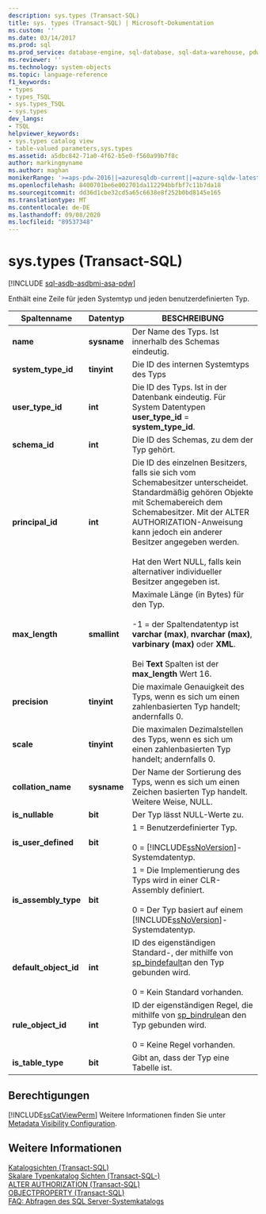 ```yaml
---
description: sys.types (Transact-SQL)
title: sys. types (Transact-SQL) | Microsoft-Dokumentation
ms.custom: ''
ms.date: 03/14/2017
ms.prod: sql
ms.prod_service: database-engine, sql-database, sql-data-warehouse, pdw
ms.reviewer: ''
ms.technology: system-objects
ms.topic: language-reference
f1_keywords:
- types
- types_TSQL
- sys.types_TSQL
- sys.types
dev_langs:
- TSQL
helpviewer_keywords:
- sys.types catalog view
- table-valued parameters,sys.types
ms.assetid: a5dbc842-71a0-4f62-b5e0-f560a99b7f8c
author: markingmyname
ms.author: maghan
monikerRange: '>=aps-pdw-2016||=azuresqldb-current||=azure-sqldw-latest||>=sql-server-2016||=sqlallproducts-allversions||>=sql-server-linux-2017||=azuresqldb-mi-current'
ms.openlocfilehash: 8400701be6e002701da112294bbfbf7c11b7da18
ms.sourcegitcommit: dd36d1cbe32cd5a65c6638e8f252b0bd8145e165
ms.translationtype: MT
ms.contentlocale: de-DE
ms.lasthandoff: 09/08/2020
ms.locfileid: "89537348"
---
```

# <a name="systypes-transact-sql"></a>sys.types (Transact-SQL)
[!INCLUDE [sql-asdb-asdbmi-asa-pdw](../../includes/applies-to-version/sql-asdb-asdbmi-asa-pdw.md)]

  Enthält eine Zeile für jeden Systemtyp und jeden benutzerdefinierten Typ.  
  
|Spaltenname|Datentyp|BESCHREIBUNG|  
|-----------------|---------------|-----------------|  
|**name**|**sysname**|Der Name des Typs. Ist innerhalb des Schemas eindeutig.|  
|**system_type_id**|**tinyint**|Die ID des internen Systemtyps des Typs|  
|**user_type_id**|**int**|Die ID des Typs. Ist in der Datenbank eindeutig. Für System Datentypen **user_type_id**  =  **system_type_id**.|  
|**schema_id**|**int**|Die ID des Schemas, zu dem der Typ gehört.|  
|**principal_id**|**int**|Die ID des einzelnen Besitzers, falls sie sich vom Schemabesitzer unterscheidet. Standardmäßig gehören Objekte mit Schemabereich dem Schemabesitzer. Mit der ALTER AUTHORIZATION-Anweisung kann jedoch ein anderer Besitzer angegeben werden.<br /><br /> Hat den Wert NULL, falls kein alternativer individueller Besitzer angegeben ist.|  
|**max_length**|**smallint**|Maximale Länge (in Bytes) für den Typ.<br /><br /> -1 = der Spaltendatentyp ist **varchar (max)**, **nvarchar (max)**, **varbinary (max)** oder **XML**.<br /><br /> Bei **Text** Spalten ist der **max_length** Wert 16.|  
|**precision**|**tinyint**|Die maximale Genauigkeit des Typs, wenn es sich um einen zahlenbasierten Typ handelt; andernfalls 0.|  
|**scale**|**tinyint**|Die maximalen Dezimalstellen des Typs, wenn es sich um einen zahlenbasierten Typ handelt; andernfalls 0.|  
|**collation_name**|**sysname**|Der Name der Sortierung des Typs, wenn es sich um einen Zeichen basierten Typ handelt. Weitere Weise, NULL.|  
|**is_nullable**|**bit**|Der Typ lässt NULL-Werte zu.|  
|**is_user_defined**|**bit**|1 = Benutzerdefinierter Typ.<br /><br /> 0 = [!INCLUDE[ssNoVersion](../../includes/ssnoversion-md.md)]-Systemdatentyp.|  
|**is_assembly_type**|**bit**|1 = Die Implementierung des Typs wird in einer CLR-Assembly definiert.<br /><br /> 0 = Der Typ basiert auf einem [!INCLUDE[ssNoVersion](../../includes/ssnoversion-md.md)]-Systemdatentyp.|  
|**default_object_id**|**int**|ID des eigenständigen Standard-, der mithilfe von [sp_bindefault](../../relational-databases/system-stored-procedures/sp-bindefault-transact-sql.md)an den Typ gebunden wird.<br /><br /> 0 = Kein Standard vorhanden.|  
|**rule_object_id**|**int**|ID der eigenständigen Regel, die mithilfe von [sp_bindrule](../../relational-databases/system-stored-procedures/sp-bindrule-transact-sql.md)an den Typ gebunden wird.<br /><br /> 0 = Keine Regel vorhanden.|  
|**is_table_type**|**bit**|Gibt an, dass der Typ eine Tabelle ist.|  
  
## <a name="permissions"></a>Berechtigungen  
 [!INCLUDE[ssCatViewPerm](../../includes/sscatviewperm-md.md)] Weitere Informationen finden Sie unter [Metadata Visibility Configuration](../../relational-databases/security/metadata-visibility-configuration.md).  
  
## <a name="see-also"></a>Weitere Informationen  
 [Katalogsichten &#40;Transact-SQL&#41;](../../relational-databases/system-catalog-views/catalog-views-transact-sql.md)   
 [Skalare Typenkatalog Sichten &#40;Transact-SQL-&#41;](../../relational-databases/system-catalog-views/scalar-types-catalog-views-transact-sql.md)   
 [ALTER AUTHORIZATION &#40;Transact-SQL&#41;](../../t-sql/statements/alter-authorization-transact-sql.md)   
 [OBJECTPROPERTY &#40;Transact-SQL&#41;](../../t-sql/functions/objectproperty-transact-sql.md)   
 [FAQ: Abfragen des SQL Server-Systemkatalogs](../../relational-databases/system-catalog-views/querying-the-sql-server-system-catalog-faq.md)  
  
  
